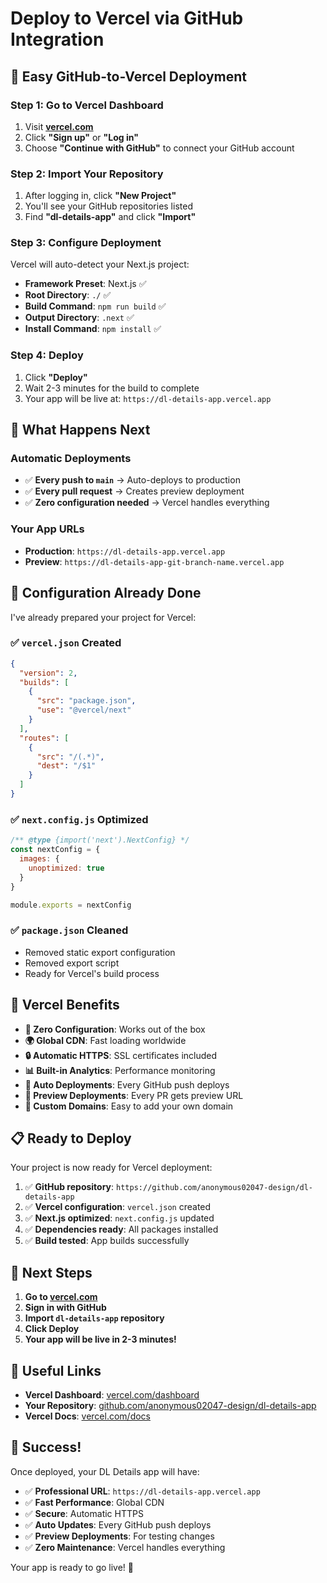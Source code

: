 # Deploy to Vercel via GitHub Integration

## 🚀 Easy GitHub-to-Vercel Deployment

### Step 1: Go to Vercel Dashboard
1. Visit **[vercel.com](https://vercel.com)**
2. Click **"Sign up"** or **"Log in"**
3. Choose **"Continue with GitHub"** to connect your GitHub account

### Step 2: Import Your Repository
1. After logging in, click **"New Project"**
2. You'll see your GitHub repositories listed
3. Find **"dl-details-app"** and click **"Import"**

### Step 3: Configure Deployment
Vercel will auto-detect your Next.js project:
- **Framework Preset**: Next.js ✅
- **Root Directory**: `./` ✅
- **Build Command**: `npm run build` ✅
- **Output Directory**: `.next` ✅
- **Install Command**: `npm install` ✅

### Step 4: Deploy
1. Click **"Deploy"**
2. Wait 2-3 minutes for the build to complete
3. Your app will be live at: `https://dl-details-app.vercel.app`

## 🎉 What Happens Next

### Automatic Deployments
- ✅ **Every push to `main`** → Auto-deploys to production
- ✅ **Every pull request** → Creates preview deployment
- ✅ **Zero configuration needed** → Vercel handles everything

### Your App URLs
- **Production**: `https://dl-details-app.vercel.app`
- **Preview**: `https://dl-details-app-git-branch-name.vercel.app`

## 🔧 Configuration Already Done

I've already prepared your project for Vercel:

### ✅ `vercel.json` Created
```json
{
  "version": 2,
  "builds": [
    {
      "src": "package.json",
      "use": "@vercel/next"
    }
  ],
  "routes": [
    {
      "src": "/(.*)",
      "dest": "/$1"
    }
  ]
}
```

### ✅ `next.config.js` Optimized
```javascript
/** @type {import('next').NextConfig} */
const nextConfig = {
  images: {
    unoptimized: true
  }
}

module.exports = nextConfig
```

### ✅ `package.json` Cleaned
- Removed static export configuration
- Removed export script
- Ready for Vercel's build process

## 🌟 Vercel Benefits

- **🚀 Zero Configuration**: Works out of the box
- **🌍 Global CDN**: Fast loading worldwide
- **🔒 Automatic HTTPS**: SSL certificates included
- **📊 Built-in Analytics**: Performance monitoring
- **🔄 Auto Deployments**: Every GitHub push deploys
- **👀 Preview Deployments**: Every PR gets preview URL
- **🎯 Custom Domains**: Easy to add your own domain

## 📋 Ready to Deploy

Your project is now ready for Vercel deployment:

1. ✅ **GitHub repository**: `https://github.com/anonymous02047-design/dl-details-app`
2. ✅ **Vercel configuration**: `vercel.json` created
3. ✅ **Next.js optimized**: `next.config.js` updated
4. ✅ **Dependencies ready**: All packages installed
5. ✅ **Build tested**: App builds successfully

## 🎯 Next Steps

1. **Go to [vercel.com](https://vercel.com)**
2. **Sign in with GitHub**
3. **Import `dl-details-app` repository**
4. **Click Deploy**
5. **Your app will be live in 2-3 minutes!**

## 🔗 Useful Links

- **Vercel Dashboard**: [vercel.com/dashboard](https://vercel.com/dashboard)
- **Your Repository**: [github.com/anonymous02047-design/dl-details-app](https://github.com/anonymous02047-design/dl-details-app)
- **Vercel Docs**: [vercel.com/docs](https://vercel.com/docs)

## 🎉 Success!

Once deployed, your DL Details app will have:
- ✅ **Professional URL**: `https://dl-details-app.vercel.app`
- ✅ **Fast Performance**: Global CDN
- ✅ **Secure**: Automatic HTTPS
- ✅ **Auto Updates**: Every GitHub push deploys
- ✅ **Preview Deployments**: For testing changes
- ✅ **Zero Maintenance**: Vercel handles everything

Your app is ready to go live! 🚀
